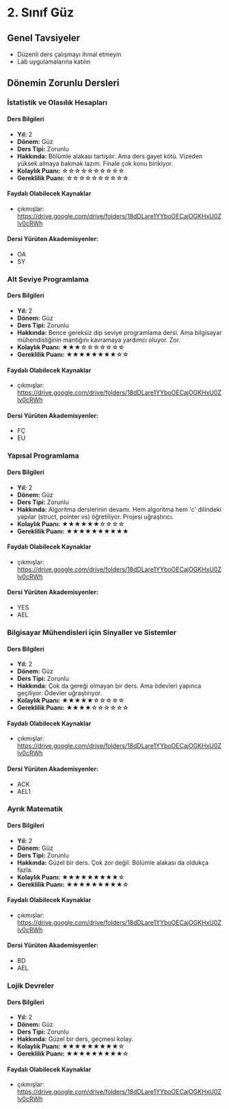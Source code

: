 # 2. Sınıf Güz

## Genel Tavsiyeler

- Düzenli ders çalışmayı ihmal etmeyin
- Lab uygulamalarına katılın
## Dönemin Zorunlu Dersleri


### İstatistik ve Olasılık Hesapları

#### Ders Bilgileri

- **Yıl:** 2
- **Dönem:** Güz
- **Ders Tipi:** Zorunlu
- **Hakkında:** Bölümle alakası tartışılır. Ama ders gayet kötü. Vizeden yüksek almaya bakmak lazım. Finale çok konu birikiyor.
- **Kolaylık Puanı:** ☆☆☆☆☆☆☆☆☆☆
- **Gereklilik Puanı:** ☆☆☆☆☆☆☆☆☆☆


#### Faydalı Olabilecek Kaynaklar

- çıkmışlar: https://drive.google.com/drive/folders/18dDLare1YYboOECajOGKHxU0Zlv0cRWh

#### Dersi Yürüten Akademisyenler:
- OA
- SY

### Alt Seviye Programlama

#### Ders Bilgileri

- **Yıl:** 2
- **Dönem:** Güz
- **Ders Tipi:** Zorunlu
- **Hakkında:** Bence gereksiz dip seviye programlama dersi. Ama bilgisayar mühendisliğinin mantığını kavramaya yardımcı oluyor. Zor.
- **Kolaylık Puanı:** ★★★☆☆☆☆☆☆☆
- **Gereklilik Puanı:** ★★★★★★★★☆☆


#### Faydalı Olabilecek Kaynaklar

- çıkmışlar: https://drive.google.com/drive/folders/18dDLare1YYboOECajOGKHxU0Zlv0cRWh

#### Dersi Yürüten Akademisyenler:
- FÇ
- EU

### Yapısal Programlama

#### Ders Bilgileri

- **Yıl:** 2
- **Dönem:** Güz
- **Ders Tipi:** Zorunlu
- **Hakkında:** Algoritma derslerinin devamı. Hem algoritma hem 'c' dilindeki yapılar (struct, pointer vs) öğretiliyor. Projesi uğraştırıcı.
- **Kolaylık Puanı:** ★★★★★★☆☆☆☆
- **Gereklilik Puanı:** ★★★★★★★★★★


#### Faydalı Olabilecek Kaynaklar

- çıkmışlar: https://drive.google.com/drive/folders/18dDLare1YYboOECajOGKHxU0Zlv0cRWh

#### Dersi Yürüten Akademisyenler:
- YES
- AEL

### Bilgisayar Mühendisleri için Sinyaller ve Sistemler

#### Ders Bilgileri

- **Yıl:** 2
- **Dönem:** Güz
- **Ders Tipi:** Zorunlu
- **Hakkında:** Çok da gereği olmayan bir ders. Ama ödevleri yapınca geçiliyor. Ödevler uğraştırıyor.
- **Kolaylık Puanı:** ★★★★★☆☆☆☆☆
- **Gereklilik Puanı:** ★★★★☆☆☆☆☆☆


#### Faydalı Olabilecek Kaynaklar

- çıkmışlar: https://drive.google.com/drive/folders/18dDLare1YYboOECajOGKHxU0Zlv0cRWh

#### Dersi Yürüten Akademisyenler:
- ACK
- AEL1

### Ayrık Matematik

#### Ders Bilgileri

- **Yıl:** 2
- **Dönem:** Güz
- **Ders Tipi:** Zorunlu
- **Hakkında:** Güzel bir ders. Çok zor değil. Bölümle alakası da oldukça fazla.
- **Kolaylık Puanı:** ★★★★★★★★★☆
- **Gereklilik Puanı:** ★★★★★★★★★☆


#### Faydalı Olabilecek Kaynaklar

- çıkmışlar: https://drive.google.com/drive/folders/18dDLare1YYboOECajOGKHxU0Zlv0cRWh

#### Dersi Yürüten Akademisyenler:
- BD
- AEL

### Lojik Devreler

#### Ders Bilgileri

- **Yıl:** 2
- **Dönem:** Güz
- **Ders Tipi:** Zorunlu
- **Hakkında:** Güzel bir ders, geçmesi kolay.
- **Kolaylık Puanı:** ★★★★★★★★★☆
- **Gereklilik Puanı:** ★★★★★★★★★☆


#### Faydalı Olabilecek Kaynaklar

- çıkmışlar: https://drive.google.com/drive/folders/18dDLare1YYboOECajOGKHxU0Zlv0cRWh
